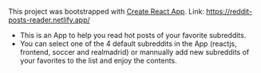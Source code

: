 This project was bootstrapped with [Create React App](https://github.com/facebook/create-react-app).
Link: https://reddit-posts-reader.netlify.app/

- This is an App to help you read hot posts of your favorite subreddits.
- You can select one of the 4 default subreddits in the App (reactjs, frontend, soccer and realmadrid) or mannually add new subreddits of your favorites to the list and enjoy the contents.
